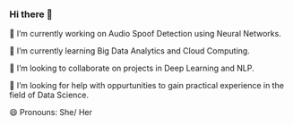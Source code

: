 ### Hi there 👋


🔭 I’m currently working on Audio Spoof Detection using Neural Networks.

🌱 I’m currently learning Big Data Analytics and Cloud Computing.

👯 I’m looking to collaborate on projects in Deep Learning and NLP.

🤔 I’m looking for help with oppurtunities to gain practical experience in the field of Data Science.

😄 Pronouns: She/ Her
